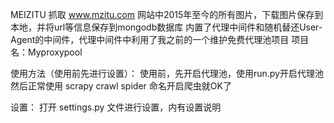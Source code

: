 
MEIZITU
抓取 www.mzitu.com 网站中2015年至今的所有图片，下载图片保存到本地，并将url等信息保存到mongodb数据库
内置了代理中间件和随机替还User-Agent的中间件，代理中间件中利用了我之前的一个维护免费代理池项目 项目名：Myproxypool

使用方法（使用前先进行设置）：
使用前，先开启代理池，使用run.py开启代理池
然后正常使用 scrapy crawl spider 命名开启爬虫就OK了

设置：
打开 settings.py 文件进行设置，内有设置说明
